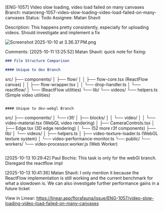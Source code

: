 
[ENG-1057] Video slow loading, video load failed on many canvases
Branch: matan/eng-1057-video-slow-loading-video-load-failed-on-many-canvases
Status: Todo
Assignee: Matan Shavit

Description:
This happens pretty consistently, especially for uploading videos. Should investigate and implement a fix

![Screenshot 2025-10-10 at 3.36.37 PM.png](https://uploads.linear.app/5d9c2061-ecb5-49e9-9ec5-54fa25ea9cb3/bc836764-4711-4a16-9455-d2661aa687c2/7876a0bc-a923-410a-a55d-5eaaf32abf78)

Comments:
[2025-10-11 13:25:52] Matan Shavit:
quick note for fixing:

```markdown
### File Structure Comparison

#### Unique to dev Branch
```
src/
├── components/
│   ├── flow/
│   │   ├── flow-core.tsx (ReactFlow canvas)
│   │   ├── flow-wrapper.tsx
│   │   └── drop-handler.ts
│   └── reactflow/
│       └── (ReactFlow utilities)
└── lib/
    └── videos/
        └── helpers.ts (Simple video utilities)
```

#### Unique to dev-webgl Branch
```
src/
├── components/
│   └── r3f/
│       ├── blocks/
│       │   └── video/
│       │       └── video-material.tsx (WebGL video rendering)
│       ├── CameraControls.tsx
│       ├── Edge.tsx (3D edge rendering)
│       └── (52 more r3f components)
├── lib/
│   └── videos/
│       ├── helpers.ts
│       ├── video-texture-loader.ts (WebGL texture system)
│       └── video-performance-monitor.ts
└── public/
    └── workers/
        └── video-processor.worker.js (Web Worker)
```
```

[2025-10-13 10:29:42] Paul Bochis:
This task is only for the webGl branch. Disregard the reactflow impl

[2025-10-13 10:41:36] Matan Shavit:
I only mention it because the ReactFlow implementation is still working and the current benchmark for what a slowdown is. We can also investigate further performance gains in a future ticket


View in Linear: https://linear.app/florafauna/issue/ENG-1057/video-slow-loading-video-load-failed-on-many-canvases
